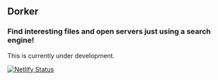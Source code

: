 ## Dorker

### Find interesting files and open servers just using a search engine!

This is currently under development.

[![Netlify Status](https://api.netlify.com/api/v1/badges/1e398185-d13e-4073-9ccb-9419a8ba482e/deploy-status)](https://app.netlify.com/sites/boring-cray-ba4143/deploys)